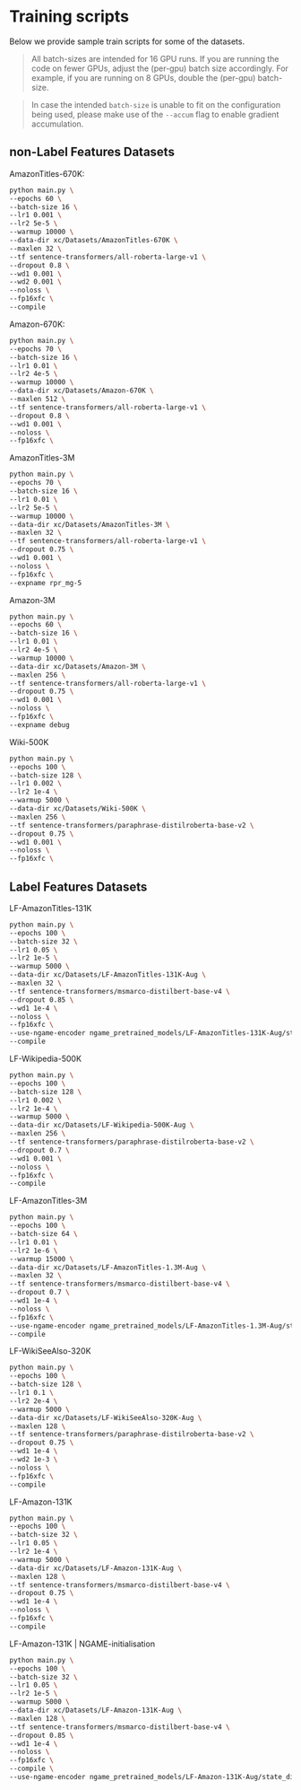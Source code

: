 # Training scripts

Below we provide sample train scripts for some of the datasets.

> All batch-sizes are intended for 16 GPU runs. If you are running the code on fewer GPUs, adjust the (per-gpu) batch size accordingly. For example, if you are running on 8 GPUs, double the (per-gpu) batch-size. 

> In case the intended `batch-size` is unable to fit on the configuration being used, please make use of the `--accum` flag to enable gradient accumulation. 


## non-Label Features Datasets

AmazonTitles-670K:
```bash
python main.py \
--epochs 60 \
--batch-size 16 \
--lr1 0.001 \
--lr2 5e-5 \
--warmup 10000 \
--data-dir xc/Datasets/AmazonTitles-670K \
--maxlen 32 \
--tf sentence-transformers/all-roberta-large-v1 \
--dropout 0.8 \
--wd1 0.001 \
--wd2 0.001 \
--noloss \
--fp16xfc \
--compile
```

Amazon-670K:
```bash
python main.py \
--epochs 70 \
--batch-size 16 \
--lr1 0.01 \
--lr2 4e-5 \
--warmup 10000 \
--data-dir xc/Datasets/Amazon-670K \
--maxlen 512 \
--tf sentence-transformers/all-roberta-large-v1 \
--dropout 0.8 \
--wd1 0.001 \
--noloss \
--fp16xfc \
```

AmazonTitles-3M
```bash
python main.py \
--epochs 70 \
--batch-size 16 \
--lr1 0.01 \
--lr2 5e-5 \
--warmup 10000 \
--data-dir xc/Datasets/AmazonTitles-3M \
--maxlen 32 \
--tf sentence-transformers/all-roberta-large-v1 \
--dropout 0.75 \
--wd1 0.001 \
--noloss \
--fp16xfc \
--expname rpr_mg-5
```

Amazon-3M
```bash
python main.py \
--epochs 60 \
--batch-size 16 \
--lr1 0.01 \
--lr2 4e-5 \
--warmup 10000 \
--data-dir xc/Datasets/Amazon-3M \
--maxlen 256 \
--tf sentence-transformers/all-roberta-large-v1 \
--dropout 0.75 \
--wd1 0.001 \
--noloss \
--fp16xfc \
--expname debug
```

Wiki-500K
```bash
python main.py \
--epochs 100 \
--batch-size 128 \
--lr1 0.002 \
--lr2 1e-4 \
--warmup 5000 \
--data-dir xc/Datasets/Wiki-500K \
--maxlen 256 \
--tf sentence-transformers/paraphrase-distilroberta-base-v2 \
--dropout 0.75 \
--wd1 0.001 \
--noloss \
--fp16xfc \
```


## Label Features Datasets

LF-AmazonTitles-131K
```bash
python main.py \
--epochs 100 \
--batch-size 32 \
--lr1 0.05 \
--lr2 1e-5 \
--warmup 5000 \
--data-dir xc/Datasets/LF-AmazonTitles-131K-Aug \
--maxlen 32 \
--tf sentence-transformers/msmarco-distilbert-base-v4 \
--dropout 0.85 \
--wd1 1e-4 \
--noloss \
--fp16xfc \
--use-ngame-encoder ngame_pretrained_models/LF-AmazonTitles-131K-Aug/state_dict.pt \
--compile
```

LF-Wikipedia-500K
```bash
python main.py \
--epochs 100 \
--batch-size 128 \
--lr1 0.002 \
--lr2 1e-4 \
--warmup 5000 \
--data-dir xc/Datasets/LF-Wikipedia-500K-Aug \
--maxlen 256 \
--tf sentence-transformers/paraphrase-distilroberta-base-v2 \
--dropout 0.7 \
--wd1 0.001 \
--noloss \
--fp16xfc \
--compile
```

LF-AmazonTitles-3M
```bash
python main.py \
--epochs 100 \
--batch-size 64 \
--lr1 0.01 \
--lr2 1e-6 \
--warmup 15000 \
--data-dir xc/Datasets/LF-AmazonTitles-1.3M-Aug \
--maxlen 32 \
--tf sentence-transformers/msmarco-distilbert-base-v4 \
--dropout 0.7 \
--wd1 1e-4 \
--noloss \
--fp16xfc \
--use-ngame-encoder ngame_pretrained_models/LF-AmazonTitles-1.3M-Aug/state_dict.pt \
--compile
```


LF-WikiSeeAlso-320K
```bash
python main.py \
--epochs 100 \
--batch-size 128 \
--lr1 0.1 \
--lr2 2e-4 \
--warmup 5000 \
--data-dir xc/Datasets/LF-WikiSeeAlso-320K-Aug \
--maxlen 128 \
--tf sentence-transformers/paraphrase-distilroberta-base-v2 \
--dropout 0.75 \
--wd1 1e-4 \
--wd2 1e-3 \
--noloss \
--fp16xfc \
--compile
```

LF-Amazon-131K
```bash
python main.py \
--epochs 100 \
--batch-size 32 \
--lr1 0.05 \
--lr2 1e-4 \
--warmup 5000 \
--data-dir xc/Datasets/LF-Amazon-131K-Aug \
--maxlen 128 \
--tf sentence-transformers/msmarco-distilbert-base-v4 \
--dropout 0.75 \
--wd1 1e-4 \
--noloss \
--fp16xfc \
--compile
```

LF-Amazon-131K | NGAME-initialisation
```bash
python main.py \
--epochs 100 \
--batch-size 32 \
--lr1 0.05 \
--lr2 1e-5 \
--warmup 5000 \
--data-dir xc/Datasets/LF-Amazon-131K-Aug \
--maxlen 128 \
--tf sentence-transformers/msmarco-distilbert-base-v4 \
--dropout 0.85 \
--wd1 1e-4 \
--noloss \
--fp16xfc \
--compile \
--use-ngame-encoder ngame_pretrained_models/LF-Amazon-131K-Aug/state_dict.pt
```







